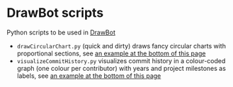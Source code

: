 # DrawBot scripts

Python scripts to be used in [DrawBot](http://drawbot.readthedocs.org)

- `drawCircularChart.py` (quick and dirty) draws fancy circular charts with proportional sections, see [an example at the bottom of this page](https://www.rosettatype.com/blog/2016/02/02/Skolar-Sans-Pan-European)
- `visualizeCommitHistory.py` visualizes commit history in a colour-coded graph (one colour per contributor) with years and project milestones as labels, see [an example at the bottom of this page](https://www.rosettatype.com/blog/2016/02/02/Skolar-Sans-Pan-European)